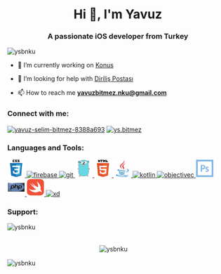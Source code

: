 <h1 align="center">Hi 👋, I'm Yavuz</h1>
<h3 align="center">A passionate iOS developer from Turkey</h3>

<p align="left"> <img src="https://komarev.com/ghpvc/?username=ysbnku&label=Profile%20views&color=0e75b6&style=flat" alt="ysbnku" /> </p>

- 🔭 I’m currently working on [Konus](-)

- 🤝 I’m looking for help with [Diriliş Postası](-)

- 📫 How to reach me **yavuzbitmez.nku@gmail.com**

<h3 align="left">Connect with me:</h3>
<p align="left">
<a href="https://linkedin.com/in/yavuz-selim-bitmez-8388a693" target="blank"><img align="center" src="https://raw.githubusercontent.com/rahuldkjain/github-profile-readme-generator/master/src/images/icons/Social/linked-in-alt.svg" alt="yavuz-selim-bitmez-8388a693" height="30" width="40" /></a>
<a href="https://instagram.com/ys.bitmez" target="blank"><img align="center" src="https://raw.githubusercontent.com/rahuldkjain/github-profile-readme-generator/master/src/images/icons/Social/instagram.svg" alt="ys.bitmez" height="30" width="40" /></a>
</p>

<h3 align="left">Languages and Tools:</h3>
<p align="left"> <a href="https://www.w3schools.com/css/" target="_blank"> <img src="https://raw.githubusercontent.com/devicons/devicon/master/icons/css3/css3-original-wordmark.svg" alt="css3" width="40" height="40"/> </a> <a href="https://firebase.google.com/" target="_blank"> <img src="https://www.vectorlogo.zone/logos/firebase/firebase-icon.svg" alt="firebase" width="40" height="40"/> </a> <a href="https://git-scm.com/" target="_blank"> <img src="https://www.vectorlogo.zone/logos/git-scm/git-scm-icon.svg" alt="git" width="40" height="40"/> </a> <a href="https://golang.org" target="_blank"> <img src="https://raw.githubusercontent.com/devicons/devicon/master/icons/go/go-original.svg" alt="go" width="40" height="40"/> </a> <a href="https://www.w3.org/html/" target="_blank"> <img src="https://raw.githubusercontent.com/devicons/devicon/master/icons/html5/html5-original-wordmark.svg" alt="html5" width="40" height="40"/> </a> <a href="https://www.java.com" target="_blank"> <img src="https://raw.githubusercontent.com/devicons/devicon/master/icons/java/java-original.svg" alt="java" width="40" height="40"/> </a> <a href="https://kotlinlang.org" target="_blank"> <img src="https://www.vectorlogo.zone/logos/kotlinlang/kotlinlang-icon.svg" alt="kotlin" width="40" height="40"/> </a> <a href="https://developer.apple.com/library/archive/documentation/Cocoa/Conceptual/ProgrammingWithObjectiveC/Introduction/Introduction.html" target="_blank"> <img src="https://www.vectorlogo.zone/logos/apple_objectivec/apple_objectivec-icon.svg" alt="objectivec" width="40" height="40"/> </a> <a href="https://www.photoshop.com/en" target="_blank"> <img src="https://raw.githubusercontent.com/devicons/devicon/master/icons/photoshop/photoshop-line.svg" alt="photoshop" width="40" height="40"/> </a> <a href="https://www.php.net" target="_blank"> <img src="https://raw.githubusercontent.com/devicons/devicon/master/icons/php/php-original.svg" alt="php" width="40" height="40"/> </a> <a href="https://developer.apple.com/swift/" target="_blank"> <img src="https://raw.githubusercontent.com/devicons/devicon/master/icons/swift/swift-original.svg" alt="swift" width="40" height="40"/> </a> <a href="https://www.adobe.com/products/xd.html" target="_blank"> <img src="https://cdn.worldvectorlogo.com/logos/adobe-xd.svg" alt="xd" width="40" height="40"/> </a> </p>

<h3 align="left">Support:</h3>
<p><a href="https://www.buymeacoffee.com/ysbnku"> <img align="left" src="https://cdn.buymeacoffee.com/buttons/v2/default-yellow.png" height="50" width="210" alt="ysbnku" /></a></p><br><br>

<p><img align="center" src="https://github-readme-stats.vercel.app/api/top-langs?username=ysbnku&show_icons=true&theme=gruvbox&locale=en&layout=compact" alt="ysbnku" /></p>

<p><img align="center" src="https://github-readme-streak-stats.herokuapp.com/?user=ysbnku&" alt="ysbnku" /></p>
